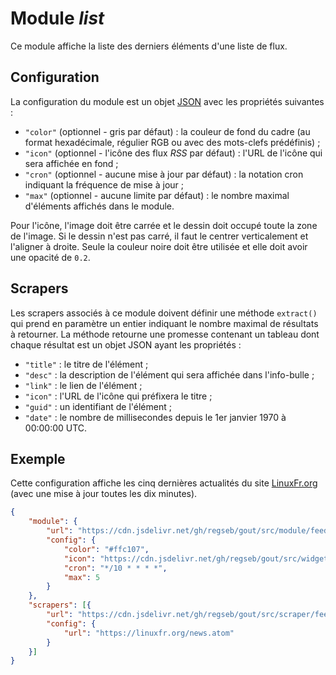 # Module *list*

Ce module affiche la liste des derniers éléments d'une liste de flux.

## Configuration

La configuration du module est un objet
[JSON](https://www.json.org/json-fr.html "JavaScript Object Notation") avec les
propriétés suivantes :

- `"color"` (optionnel - gris par défaut) : la couleur de fond du cadre (au
  format hexadécimale, régulier RGB ou avec des mots-clefs prédéfinis) ;
- `"icon"` (optionnel - l'icône des flux *RSS* par défaut) : l'URL de l'icône
  qui sera affichée en fond ;
- `"cron"` (optionnel - aucune mise à jour par défaut) : la notation cron
  indiquant la fréquence de mise à jour ;
- `"max"` (optionnel - aucune limite par défaut) : le nombre maximal d'éléments
  affichés dans le module.

Pour l'icône, l'image doit être carrée et le dessin doit occupé toute la zone de
l'image. Si le dessin n'est pas carré, il faut le centrer verticalement et
l'aligner à droite. Seule la couleur noire doit être utilisée et elle doit avoir
une opacité de `0.2`.

## Scrapers

Les scrapers associés à ce module doivent définir une méthode `extract()` qui
prend en paramètre un entier indiquant le nombre maximal de résultats à
retourner. La méthode retourne une promesse contenant un tableau dont chaque
résultat est un objet JSON ayant les propriétés :

- `"title"` : le titre de l'élément ;
- `"desc"` : la description de l'élément qui sera affichée dans l'info-bulle ;
- `"link"` : le lien de l'élément ;
- `"icon"` : l'URL de l'icône qui préfixera le titre ;
- `"guid"` : un identifiant de l'élément ;
- `"date"` : le nombre de millisecondes depuis le 1er janvier 1970 à 00:00:00
  UTC.

## Exemple

Cette configuration affiche les cinq dernières actualités du site
[LinuxFr.org](https://linuxfr.org/) (avec une mise à jour toutes les dix
minutes).

```JSON
{
    "module": {
        "url": "https://cdn.jsdelivr.net/gh/regseb/gout/src/module/feed/feed.js",
        "config": {
            "color": "#ffc107",
            "icon": "https://cdn.jsdelivr.net/gh/regseb/gout/src/widget/feed/linuxfr/linuxfr.svg",
            "cron": "*/10 * * * *",
            "max": 5
        }
    },
    "scrapers": [{
        "url": "https://cdn.jsdelivr.net/gh/regseb/gout/src/scraper/feed/atom/atom.js",
        "config": {
            "url": "https://linuxfr.org/news.atom"
        }
    }]
}
```
